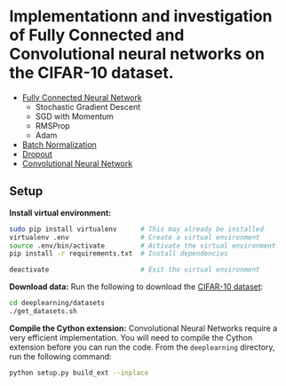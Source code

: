 # Implementationn and investigation of Fully Connected and Convolutional neural networks on the CIFAR-10 dataset. #
* [Fully Connected Neural Network](https://github.com/alexvlis/cnn-cifar10/blob/master/FullyConnectedNets.ipynb)
	* Stochastic Gradient Descent
	* SGD with Momentum
	* RMSProp
	* Adam
* [Batch Normalization](https://github.com/alexvlis/cnn-cifar10/blob/master/BatchNormalization.ipynb)
* [Dropout](https://github.com/alexvlis/cnn-cifar10/blob/master/Dropout.ipynb)
* [Convolutional Neural Network](https://github.com/alexvlis/cnn-cifar10/blob/master/ConvolutionalNetworks.ipynb)


## Setup

**Install virtual environment:**
```bash
sudo pip install virtualenv      # This may already be installed
virtualenv .env                  # Create a virtual environment
source .env/bin/activate         # Activate the virtual environment
pip install -r requirements.txt  # Install dependencies

deactivate                       # Exit the virtual environment
```

**Download data:** Run the following to download the [CIFAR-10 dataset](https://www.cs.toronto.edu/~kriz/cifar.html):
```bash
cd deeplearning/datasets
./get_datasets.sh
```

**Compile the Cython extension:** Convolutional Neural Networks require a very
efficient implementation. You will need to compile the Cython extension
before you can run the code. From the `deeplearning` directory, run the following
command:

```bash
python setup.py build_ext --inplace
```
